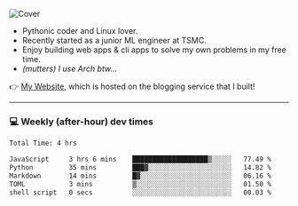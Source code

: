 ![Cover](https://i.imgur.com/BmnIp4h.jpg)

- Pythonic coder and Linux lover.
- Recently started as a junior ML engineer at TSMC.
- Enjoy building web apps & cli apps to solve my own problems in my free time.
- _(mutters) I use Arch btw..._

👉️ [My Website](https://whoosh.blog/@hank), which is hosted on the blogging service that I built!

---

### 💻 Weekly (after-hour) dev times

<!--START_SECTION:waka-->

```txt
Total Time: 4 hrs

JavaScript     3 hrs 6 mins    ███████████████████▒░░░░░   77.49 %
Python         35 mins         ███▓░░░░░░░░░░░░░░░░░░░░░   14.82 %
Markdown       14 mins         █▓░░░░░░░░░░░░░░░░░░░░░░░   06.16 %
TOML           3 mins          ▒░░░░░░░░░░░░░░░░░░░░░░░░   01.50 %
shell script   0 secs          ░░░░░░░░░░░░░░░░░░░░░░░░░   00.03 %
```

<!--END_SECTION:waka-->
